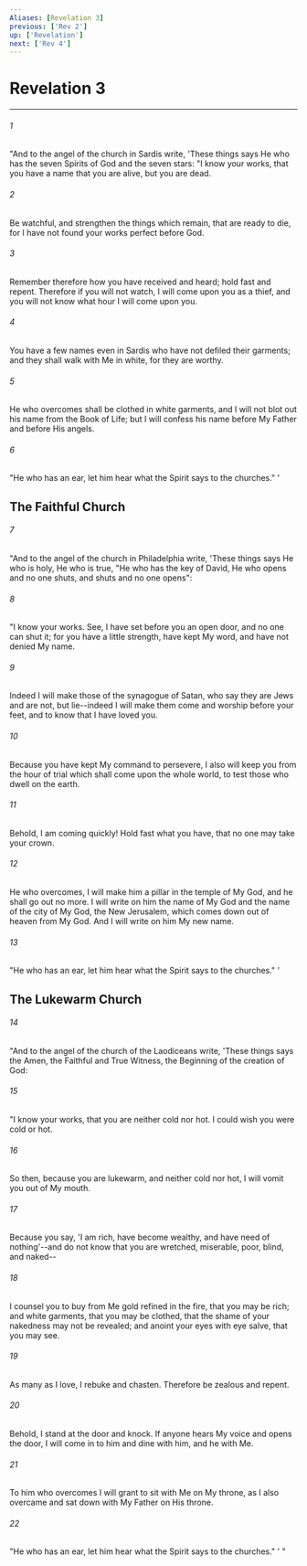 ```yaml
---
Aliases: [Revelation 3]
previous: ['Rev 2']
up: ['Revelation']
next: ['Rev 4']
---
```

# Revelation 3

***


###### 1 
"And to the angel of the church in Sardis write, 'These things says He who has the seven Spirits of God and the seven stars: "I know your works, that you have a name that you are alive, but you are dead. 

###### 2 
Be watchful, and strengthen the things which remain, that are ready to die, for I have not found your works perfect before God. 

###### 3 
Remember therefore how you have received and heard; hold fast and repent. Therefore if you will not watch, I will come upon you as a thief, and you will not know what hour I will come upon you. 

###### 4 
You have a few names even in Sardis who have not defiled their garments; and they shall walk with Me in white, for they are worthy. 

###### 5 
He who overcomes shall be clothed in white garments, and I will not blot out his name from the Book of Life; but I will confess his name before My Father and before His angels. 

###### 6 
"He who has an ear, let him hear what the Spirit says to the churches." ' 

## The Faithful Church 

###### 7 
"And to the angel of the church in Philadelphia write, 'These things says He who is holy, He who is true, "He who has the key of David, He who opens and no one shuts, and shuts and no one opens": 

###### 8 
"I know your works. See, I have set before you an open door, and no one can shut it; for you have a little strength, have kept My word, and have not denied My name. 

###### 9 
Indeed I will make those of the synagogue of Satan, who say they are Jews and are not, but lie--indeed I will make them come and worship before your feet, and to know that I have loved you. 

###### 10 
Because you have kept My command to persevere, I also will keep you from the hour of trial which shall come upon the whole world, to test those who dwell on the earth. 

###### 11 
Behold, I am coming quickly! Hold fast what you have, that no one may take your crown. 

###### 12 
He who overcomes, I will make him a pillar in the temple of My God, and he shall go out no more. I will write on him the name of My God and the name of the city of My God, the New Jerusalem, which comes down out of heaven from My God. And I will write on him My new name. 

###### 13 
"He who has an ear, let him hear what the Spirit says to the churches." ' 

## The Lukewarm Church 

###### 14 
"And to the angel of the church of the Laodiceans write, 'These things says the Amen, the Faithful and True Witness, the Beginning of the creation of God: 

###### 15 
"I know your works, that you are neither cold nor hot. I could wish you were cold or hot. 

###### 16 
So then, because you are lukewarm, and neither cold nor hot, I will vomit you out of My mouth. 

###### 17 
Because you say, 'I am rich, have become wealthy, and have need of nothing'--and do not know that you are wretched, miserable, poor, blind, and naked-- 

###### 18 
I counsel you to buy from Me gold refined in the fire, that you may be rich; and white garments, that you may be clothed, that the shame of your nakedness may not be revealed; and anoint your eyes with eye salve, that you may see. 

###### 19 
As many as I love, I rebuke and chasten. Therefore be zealous and repent. 

###### 20 
Behold, I stand at the door and knock. If anyone hears My voice and opens the door, I will come in to him and dine with him, and he with Me. 

###### 21 
To him who overcomes I will grant to sit with Me on My throne, as I also overcame and sat down with My Father on His throne. 

###### 22 
"He who has an ear, let him hear what the Spirit says to the churches." ' "
